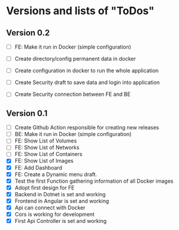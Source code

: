 # Versions and lists of "ToDos" 

## Version 0.2 
- [ ] FE: Make it run in Docker (simple configuration)
- [ ] Create directory/config permanent data in docker
- [ ] Create configuration in docker to run the whole application
- [ ] Create Security draft to save data and login into application
- [ ] Create Security connection between FE and BE




## Version 0.1
- [ ] Create Github Action responsible for creating new releases
- [ ] BE: Make it run in Docker (simple configuration)
- [ ] FE: Show List of Volumes
- [ ] FE: Show List of Networks
- [ ] FE: Show List of Containers
- [x] FE: Show List of Images
- [x] FE: Add Dashboard
- [x] FE: Create a Dynamic menu draft.
- [x] Test the first Function gathering information of all Docker images
- [x] Adopt first design for FE
- [x] Backend in Dotnet is set and working
- [x] Frontend in Angular is set and working
- [x] Api can connect with Docker
- [x] Cors is working for development
- [x] First Api Controller is set and working
